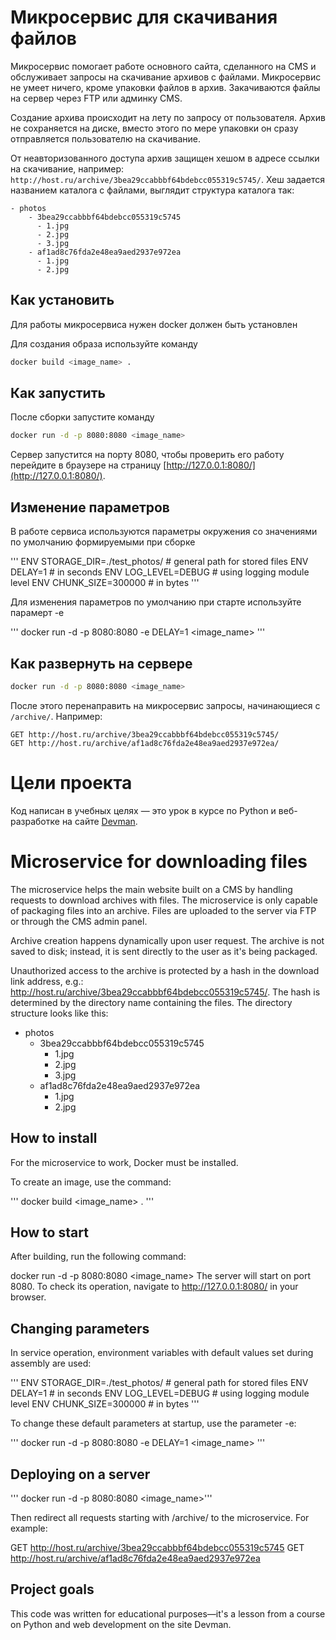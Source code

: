 # Микросервис для скачивания файлов

Микросервис помогает работе основного сайта, сделанного на CMS и обслуживает
запросы на скачивание архивов с файлами. Микросервис не умеет ничего, кроме упаковки файлов
в архив. Закачиваются файлы на сервер через FTP или админку CMS.

Создание архива происходит на лету по запросу от пользователя. Архив не сохраняется на диске, вместо этого по мере упаковки он сразу отправляется пользователю на скачивание.

От неавторизованного доступа архив защищен хешом в адресе ссылки на скачивание, например: `http://host.ru/archive/3bea29ccabbbf64bdebcc055319c5745/`. Хеш задается названием каталога с файлами, выглядит структура каталога так:

```
- photos
    - 3bea29ccabbbf64bdebcc055319c5745
      - 1.jpg
      - 2.jpg
      - 3.jpg
    - af1ad8c76fda2e48ea9aed2937e972ea
      - 1.jpg
      - 2.jpg
```


## Как установить

Для работы микросервиса нужен docker должен быть установлен

Для создания образа используйте команду

```bash
docker build <image_name> .
```

## Как запустить
После сборки запустите команду

```bash
docker run -d -p 8080:8080 <image_name>
```

Сервер запустится на порту 8080, чтобы проверить его работу перейдите в браузере на страницу [http://127.0.0.1:8080/](http://127.0.0.1:8080/).

## Изменение параметров

В работе сервиса используются параметры окружения со значениями по умолчанию формируемыми при сборке

'''
ENV STORAGE_DIR=./test_photos/ # general path for stored files
ENV DELAY=1 # in seconds
ENV LOG_LEVEL=DEBUG # using logging module level
ENV CHUNK_SIZE=300000 # in bytes
'''

Для изменения параметров по умолчанию при старте используйте парамерт -e

'''
docker run -d -p 8080:8080 -e DELAY=1 <image_name>
'''

## Как развернуть на сервере

```bash
docker run -d -p 8080:8080 <image_name>
```

После этого перенаправить на микросервис запросы, начинающиеся с `/archive/`. Например:

```
GET http://host.ru/archive/3bea29ccabbbf64bdebcc055319c5745/
GET http://host.ru/archive/af1ad8c76fda2e48ea9aed2937e972ea/
```

# Цели проекта

Код написан в учебных целях — это урок в курсе по Python и веб-разработке на сайте [Devman](https://dvmn.org).



# Microservice for downloading files
The microservice helps the main website built on a CMS by handling requests to download archives with files. The microservice is only capable of packaging files into an archive. Files are uploaded to the server via FTP or through the CMS admin panel.

Archive creation happens dynamically upon user request. The archive is not saved to disk; instead, it is sent directly to the user as it's being packaged.

Unauthorized access to the archive is protected by a hash in the download link address, e.g.: http://host.ru/archive/3bea29ccabbbf64bdebcc055319c5745/. The hash is determined by the directory name containing the files. The directory structure looks like this:


- photos
    - 3bea29ccabbbf64bdebcc055319c5745
      - 1.jpg
      - 2.jpg
      - 3.jpg
    - af1ad8c76fda2e48ea9aed2937e972ea
      - 1.jpg
      - 2.jpg

## How to install
For the microservice to work, Docker must be installed.

To create an image, use the command:

'''
docker build <image_name> .
'''

## How to start
After building, run the following command:


docker run -d -p 8080:8080 <image_name>
The server will start on port 8080. To check its operation, navigate to http://127.0.0.1:8080/ in your browser.

## Changing parameters
In service operation, environment variables with default values set during assembly are used:

'''
ENV STORAGE_DIR=./test_photos/ # general path for stored files
ENV DELAY=1 # in seconds
ENV LOG_LEVEL=DEBUG # using logging module level
ENV CHUNK_SIZE=300000 # in bytes
'''

To change these default parameters at startup, use the parameter -e:

'''
docker run -d -p 8080:8080 -e DELAY=1 <image_name>
'''

## Deploying on a server

'''
docker run -d -p 8080:8080 <image_name>'''

Then redirect all requests starting with /archive/ to the microservice. For example:


GET http://host.ru/archive/3bea29ccabbbf64bdebcc055319c5745
GET http://host.ru/archive/af1ad8c76fda2e48ea9aed2937e972ea


## Project goals
This code was written for educational purposes—it's a lesson from a course on Python and web development on the site Devman.
